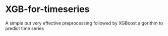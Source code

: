 # XGB-for-timeseries
A simple but very effective preprocessing followed by XGBoost algorithm to predict time series 
